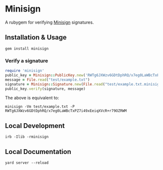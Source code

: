 # Minisign

A rubygem for verifying [Minisign](http://jedisct1.github.io/minisign/) signatures.

## Installation & Usage

```
gem install minisign
```

### Verify a signature

```rb
require 'minisign'
public_key = Minisign::PublicKey.new('RWTg6JXWzv6GDtDphRQ/x7eg0LaWBcTxPZ7i49xEeiqXVcR+r79OZRWM')
message = File.read("test/example.txt")
signature = Minisign::Signature.new(File.read("test/example.txt.minisig"))
public_key.verify(signature, message)
```

The above is equivalent to:

```
minisign -Vm test/example.txt -P RWTg6JXWzv6GDtDphRQ/x7eg0LaWBcTxPZ7i49xEeiqXVcR+r79OZRWM
```

## Local Development

```
irb -Ilib -rminisign
```

## Local Documentation

```
yard server --reload
```

